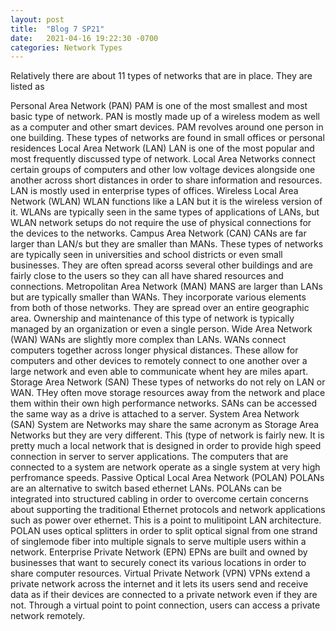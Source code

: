 ```yaml
---
layout: post
title:  "Blog 7 SP21"
date:   2021-04-16 19:22:30 -0700
categories: Network Types
---
```

Relatively there are about 11 types of networks that are in place. They are listed as

Personal Area Network (PAN) PAM is one of the most smallest and most basic type of network. PAN is mostly made up of a wireless modem as well as a computer and other smart devices. PAM revolves around one person in one building. These types of networks are found in small offices or personal residences
Local Area Network (LAN) LAN is one of the most popular and most frequently discussed type of network. Local Area Networks connect certain groups of computers and other low voltage devices alongside one another across short distances in order to share information and resources. LAN is mostly used in enterprise types of offices.
Wireless Local Area Network (WLAN) WLAN functions like a LAN but it is the wireless version of it. WLANs are typically seen in the same types of applications of LANs, but WLAN network setups do not require the use of physical connections for the devices to the networks.
Campus Area Network (CAN) CANs are far larger than LAN/s but they are smaller than MANs. These types of networks are typically seen in universities and school districts or even small businesses. They are often spread acorss several other buildings and are fairly close to the users so they can all have shared resources and connections.
Metropolitan Area Network (MAN) MANS are larger than LANs but are typically smaller than WANs. They incorporate various elements from both of those networks. They are spread over an entire geographic area. Ownership and maintenance of this type of network is typically managed by an organization or even a single person.
Wide Area Network (WAN) WANs are slightly more complex than LANs. WANs connect computers together across longer physical distances. These allow for computers and other devices to remotely connect to one another over a large network and even able to communicate whent hey are miles apart.
Storage Area Network (SAN) These types of networks do not rely on LAN or WAN. THey often move storage resources away from the network and place them within their own high performance networks. SANs can be accessed the same way as a drive is attached to a server.
System Area Network (SAN) System are Networks may share the same acronym as Storage Area Networks but they are very different. This (type of network is fairly new. It is pretty much a local network that is designed in order to provide high speed connection in server to server applications. The computers that are connected to a system are network operate as a single system at very high perfromance speeds.
Passive Optical Local Area Network (POLAN) POLANs are an alternative to switch based ethernet LANs. POLANs can be integrated into structured cabling in order to overcome certain concerns about supporting the traditional Ethernet protocols and network applications such as power over ethernet. This is a point to mulitipoint LAN architecture. POLAN uses optical splitters in order to split optical signal from one strand of singlemode fiber into multiple signals to serve multiple users within a network.
Enterprise Private Network (EPN) EPNs are built and owned by businesses that want to securely conect its various locations in order to share computer resources.
Virtual Private Network (VPN) VPNs extend a private network across the internet and it lets its users send and receive data as if their devices are connected to a private network even if they are not. Through a virtual point to point connection, users can access a private network remotely.